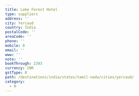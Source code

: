 ```yaml
---
title: Lake Forest Hotel
type: suppliers
address: ''
city: Yercaud
country: India
postalCode: ''
areaCode: ''
phone: ''
mobile: 0
email: ''
www: ''
note: ''
bookThrough: 2393
currency: INR
gstType: 0
path: /destinations/india/states/tamil-nadu/cities/yercaud/
category:
  - H
---
```


